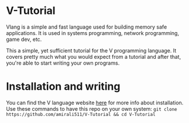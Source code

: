 # V-Tutorial
Vlang is a simple and fast language used for building memory safe applications. It is used in systems programming, network programming, game dev, etc.

This a simple, yet sufficient tutorial for the V programming language.
It covers pretty much what you would expect from a tutorial and after that, you're able to start writing your own programs. 

# Installation and writing
You can find the V language website [here](https://vlang.io) for more info about installation.
Use these commands to have this repo on your own system:
`git clone https://github.com/amirali511/V-Tutorial && cd V-Tutorial`
